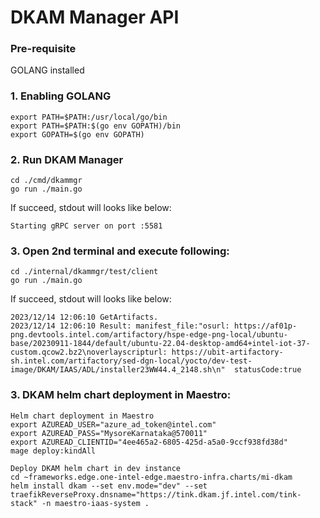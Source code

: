 # DKAM Manager API

### Pre-requisite
GOLANG installed 

### 1. Enabling GOLANG
```
export PATH=$PATH:/usr/local/go/bin
export PATH=$PATH:$(go env GOPATH)/bin
export GOPATH=$(go env GOPATH)
```
### 2. Run DKAM Manager
```
cd ./cmd/dkammgr
go run ./main.go
```
If succeed, stdout will looks like below:
```
Starting gRPC server on port :5581
```
### 3. Open 2nd terminal and execute following:
```
cd ./internal/dkammgr/test/client
go run ./main.go
```
If succeed, stdout will looks like below:
```
2023/12/14 12:06:10 GetArtifacts.
2023/12/14 12:06:10 Result: manifest_file:"osurl: https://af01p-png.devtools.intel.com/artifactory/hspe-edge-png-local/ubuntu-base/20230911-1844/default/ubuntu-22.04-desktop-amd64+intel-iot-37-custom.qcow2.bz2\noverlayscripturl: https://ubit-artifactory-sh.intel.com/artifactory/sed-dgn-local/yocto/dev-test-image/DKAM/IAAS/ADL/installer23WW44.4_2148.sh\n"  statusCode:true

```
### 3. DKAM helm chart deployment in Maestro:
```
Helm chart deployment in Maestro
export AZUREAD_USER="azure_ad_token@intel.com"
export AZUREAD_PASS="MysoreKarnataka@570011"
export AZUREAD_CLIENTID="4ee465a2-6805-425d-a5a0-9ccf938fd38d"
mage deploy:kindAll

Deploy DKAM helm chart in dev instance
cd ~frameworks.edge.one-intel-edge.maestro-infra.charts/mi-dkam
helm install dkam --set env.mode="dev" --set traefikReverseProxy.dnsname="https://tink.dkam.jf.intel.com/tink-stack" -n maestro-iaas-system .
 

